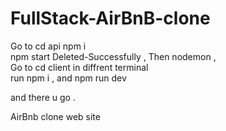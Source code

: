 # FullStack-AirBnB-clone
 Go to cd api 
 npm i 
<br> npm start Deleted-Successfully , Then nodemon ,
<br> Go to cd client in diffrent terminal
<br> run npm i , and npm run dev 

and there u go .

AirBnb clone web site
